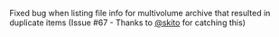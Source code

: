 Fixed bug when listing file info for multivolume archive that resulted in duplicate items (Issue #67 - Thanks to [@skito](https://github.com/skito) for catching this)